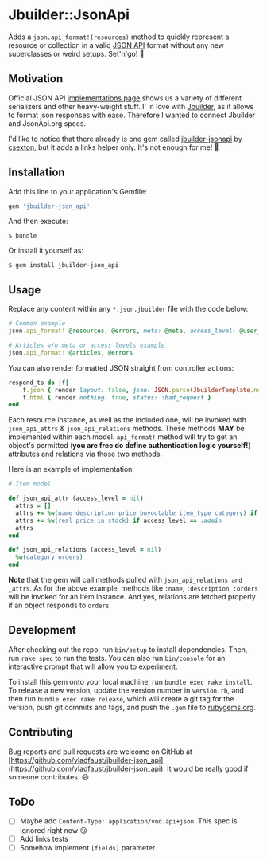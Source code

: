 # Jbuilder::JsonApi

Adds a `json.api_format!(resources)` method to quickly represent a resource or collection in a valid [JSON API](http://jsonapi.org/) format without any new superclasses or weird setups. Set'n'go! :rocket:

## Motivation

Official JSON API [implementations page](http://jsonapi.org/implementations/#server-libraries-ruby) shows us a variety of different serializers and other heavy-weight stuff. I' in love with [Jbuilder](https://github.com/rails/jbuilder), as it allows to format json responses with ease. Therefore I wanted to connect Jbuilder and JsonApi.org specs.

I'd like to notice that there already is one gem called [jbuilder-jsonapi](https://github.com/csexton/jbuilder-jsonapi) by [csexton](https://github.com/csexton), but it adds a links helper only. It's not enough for me! :facepunch:

## Installation

Add this line to your application's Gemfile:

```ruby
gem 'jbuilder-json_api'
```

And then execute:

    $ bundle

Or install it yourself as:

    $ gem install jbuilder-json_api

## Usage

Replace any content within any `*.json.jbuilder` file with the code below:
```ruby
# Common example
json.api_format! @resources, @errors, meta: @meta, access_level: @user_access_level

# Articles w/o meta or access levels example
json.api_format! @articles, @errors
```
You can also render formatted JSON straight from controller actions:
```ruby
respond_to do |f|
    f.json { render layout: false, json: JSON.parse(JbuilderTemplate.new(view_context).api_format!(@item).target!) }
    f.html { render nothing: true, status: :bad_request }
end
```
Each resource instance, as well as the included one, will be invoked with `json_api_attrs` & `json_api_relations` methods. These methods **MAY** be implemented within each model. `api_format!` method will try to get an object's permitted (**you are free do define authentication logic yourself!**) attributes and relations via those two methods.

Here is an example of implementation:
```ruby
# Item model

def json_api_attr (access_level = nil)
  attrs = []
  attrs += %w(name description price buyoutable item_type category) if %i(user admin).include?access_level
  attrs += %w(real_price in_stock) if access_level == :admin
  attrs
end

def json_api_relations (access_level = nil)
  %w(category orders)
end
```
**Note** that the gem will call methods pulled with `json_api_relations and _attrs`. As for the above example, methods like `:name`, `:description`, `:orders` will be invoked for an Item instance. And yes, relations are fetched properly if an object responds to `orders`.

## Development

After checking out the repo, run `bin/setup` to install dependencies. Then, run `rake spec` to run the tests. You can also run `bin/console` for an interactive prompt that will allow you to experiment.

To install this gem onto your local machine, run `bundle exec rake install`. To release a new version, update the version number in `version.rb`, and then run `bundle exec rake release`, which will create a git tag for the version, push git commits and tags, and push the `.gem` file to [rubygems.org](https://rubygems.org).

## Contributing

Bug reports and pull requests are welcome on GitHub at [https://github.com/vladfaust/jbuilder-json_api](https://github.com/vladfaust/jbuilder-json_api). It would be really good if someone contributes. :smile:

## ToDo

- [ ] Maybe add `Content-Type: application/vnd.api+json`. This spec is ignored right now :smirk:
- [ ] Add links tests
- [ ] Somehow implement `[fields]` parameter